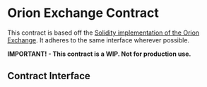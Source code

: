 # Orion Exchange Contract

This contract is based off the [Solidity implementation of the Orion Exchange](https://github.com/orionprotocol/orion-exchange). It adheres to the same interface wherever possible.

**IMPORTANT! - This contract is a WIP. Not for production use.**

## Contract Interface

```rust

```
